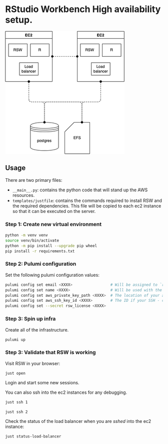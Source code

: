 # RStudio Workbench High availability setup.

![](infra.drawio.png)

## Usage

There are two primary files:

- `__main__.py`: contains the python code that will stand up the AWS resources.
- `templates/justfile`: contains the commands required to install RSW and the required dependencies. This file will be copied to each ec2 instance so that it can be executed on the server.

### Step 1: Create new virtual environment

```bash
python -m venv venv
source venv/bin/activate
python -m pip install --upgrade pip wheel
pip install -r requirements.txt
```

### Step 2: Pulumi configuration

Set the following pulumi configuration values:

```bash
pulumi config set email <XXXX>                 # Will be assigned to `rs:owner` tag in AWS
pulumi config set name <XXXX>                  # Will be used with the `Name` tag in AWS to easily identify your resources
pulumi config set aws_private_key_path <XXXX>  # The location of your aws private key, for example /Users/sam/sam-aws-key.pem
pulumi config set aws_ssh_key_id <XXXX>        # The ID if your SSH - can be founds in the AWS UI
pulumi config set --secret rsw_license <XXXX>  
```

### Step 3: Spin up infra

Create all of the infrastructure.

```bash
pulumi up
```

### Step 3: Validate that RSW is working

Visit RSW in your browser:

```
just open
```

Login and start some new sessions.

You can also ssh into the ec2 instances for any debugging.

```bash
just ssh 1
```

```bash
just ssh 2
```

Check the status of the load balancer when you are *sshed* into the ec2 instance:

```bash
just status-load-balancer
```